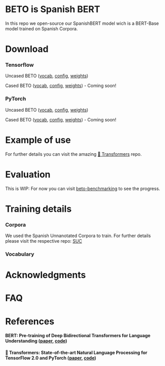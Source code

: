 # BETO is Spanish BERT

In this repo we open-source our SpanishBERT model wich is a BERT-Base model trained on Spanish Corpora.

# Download

### Tensorflow

Uncased BETO ([vocab](https://users.dcc.uchile.cl/~jperez/beto/vocab.txt), [config](https://users.dcc.uchile.cl/~jperez/beto/bert_config.json), [weights](https://users.dcc.uchile.cl/~jperez/beto/tensorflow_weights.tar.gz))

Cased BETO ([vocab](www.google.com), [config](www.google.com), [weights](www.google.com)) - Coming soon!

### PyTorch

Uncased BETO ([vocab](https://users.dcc.uchile.cl/~jperez/beto/vocab.txt), [config](https://users.dcc.uchile.cl/~jperez/beto/bert_config.json), [weights](https://users.dcc.uchile.cl/~jperez/beto/pytorch_weights.tar.gz))

Cased BETO ([vocab](www.google.com), [config](www.google.com), [weights](www.google.com)) - Coming soon!

# Example of use

For further details you can visit the amazing [🤗 Transformers](https://github.com/huggingface/transformers) repo.

# Evaluation

This is WIP: For now you can visit [beto-benchmarking](https://github.com/josecannete/beto-benchmarking) to see the progress.

# Training details

### Corpora

We used the Spanish Unnanotated Corpora to train. For further details please visit the respective repo: [SUC](https://github.com/josecannete/spanish-corpora)

### Vocabulary

# Acknowledgments

# FAQ

# References
#### BERT: Pre-training of Deep Bidirectional Transformers for Language Understanding ([paper](https://arxiv.org/abs/1810.04805), [code](https://github.com/google-research/bert))

#### 🤗 Transformers: State-of-the-art Natural Language Processing for TensorFlow 2.0 and PyTorch ([paper](https://arxiv.org/abs/1910.03771), [code](https://github.com/huggingface/transformers))
